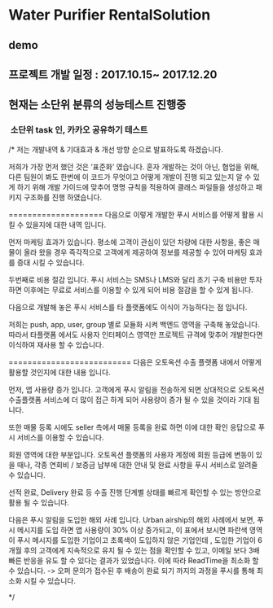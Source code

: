 # Water Purifier RentalSolution
##  demo
## 프로젝트 개발 일정 : 2017.10.15~ 2017.12.20
## 현재는 소단위 분류의 성능테스트 진행중
###  소단위 task 인, 카카오 공유하기 테스트

/*
저는 개발내역 & 기대효과 & 개선 방향 순으로 발표하도록 하겠습니다.

저희가 가장 먼저 했던 것은 ‘표준화’ 였습니다.
혼자 개발하는 것이 아닌, 협업을 위해, 다른 팀원이 봐도 한번에 이 코드가 무엇이고 어떻게 개발이 진행 되고 있는지 알 수 있게 하기 위해 개발 가이드에 맞추어 명명 규칙을 적용하여 클래스 파일들을 생성하고 패키지 구조화를 진행 하였습니다.

====================
다음으로 이렇게 개발한 푸시 서비스를 어떻게 활용 시킬 수 있을지에 대한 내역 입니다.

먼저 마케팅 효과가 있습니다.
평소에 고객이 관심이 있던 차량에 대한 사항을, 좋은 매물이 올라 왔을 경우 즉각적으로 고객에게 제공하여 정보를 제공할 수 있어 마케팅 효과를 증대 시킬 수 있습니다.

두번째로 비용 절감 입니다. 푸시 서비스는 SMS나 LMS와 달리 초기 구축 비용만 투자하면 이후에는 무료로 
서비스를 이용할 수 있게 되어 비용 절감을 할 수 있게 됩니다.

다음으로 개발해 놓은 푸시 서비스를 타 플랫폼에도 이식이 가능하다는 점 입니다.

저희는 push, app, user, group 별로 모듈화 시켜 백엔드 영역을 구축해 놓았습니다. 따라서 타플랫폼 에서도
사용자 인터페이스 영역만 프로젝트 규격에 맞추어 개발한다면 이식하여 재사용 할 수 있습니다.

==========================
다음은 오토옥션 수출 플랫폼 내에서 어떻게 활용할 것인지에 대한 내용 입니다.

먼저, 앱 사용량 증가 입니다. 고객에게 푸시 알림을 전송하게 되면 상대적으로 오토옥션 수출플랫폼 
서비스에 더 많이 접근 하게 되어 사용량이 증가 될 수 있을 것이라 기대 됩니다. 

또한 매물 등록 시에도 seller 측에서 매물 등록을 완료 하면 이에 대한 확인 응답으로 푸시 서비스를 이용할 수 있습니다.

회원 영역에 대한 부분입니다. 오토옥션 플랫폼의 사용자 계정에 회원 등급에 변동이 있을 때나, 각종 연회비 / 보증금 납부에 대한 안내 및 완료 사항을 푸시 서비스로 알려줄 수 있습니다.

선적 완료, Delivery 완료 등 수출 진행 단계별 상태를 빠르게 확인할 수 있는 방안으로 활용 될 수 있습니다.

다음은 푸시 알림을 도입한 해외 사례 입니다. Urban airship의 해외 사례에서 보면, 푸시 메시지를 도입 하면 앱 사용량이 30% 이상 증가되고, 이 표에서 보시면 파란색 영역이 푸시 메시지를 도입한 기업이고 초록색이 도입하지 않은 기업인데 , 도입한 기업이 6개월 후의 고객에게 지속적으로 유지 될 수 있는 점을 확인할 수 있고, 이메일 보다 3배 빠른 반응을 유도 할 수 있다는 결과가 있었습니다.
이에 따라 ReadTime을 최소화 할 수 있습니다. -> 오퍼 문의가 접수된 후 배송이 완료 되기 까지의 과정을 푸시를 통해 최소화 시킬 수 있습니다.


*/
